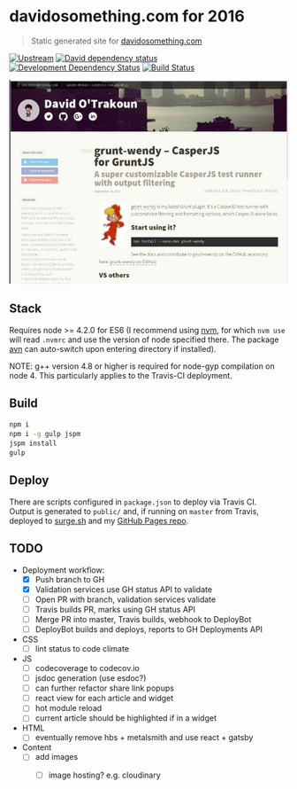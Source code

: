 # davidosomething.com for 2016

> Static generated site for [davidosomething.com]

[![Upstream][upstreamBadge]][upstreamLink]
[![David dependency status][davidBadge]][davidLink]
[![Development Dependency Status][davidDevBadge]][davidDevLink]
[![Build Status][travisDevBadge]][travisLink]

[![screenshot][screenshot]][screenshot]

## Stack

Requires node >= 4.2.0 for ES6 (I recommend using
[nvm](https://github.com/creationix/nvm), for which `nvm use` will
read `.nvmrc` and use the version of node specified there. The package
[avn](https://github.com/wbyoung/avn) can auto-switch upon entering directory if
installed).

NOTE: g++ version 4.8 or higher is required for node-gyp compilation on node 4.
This particularly applies to the Travis-CI deployment.

## Build

```bash
npm i
npm i -g gulp jspm
jspm install
gulp
```

## Deploy

There are scripts configured in `package.json` to deploy via Travis CI.  
Output is generated to `public/` and, if running on `master` from Travis,
deployed to [surge.sh](https://surge.sh/) and my [GitHub Pages repo].

## TODO

- Deployment workflow:
    - [x] Push branch to GH
    - [x] Validation services use GH status API to validate
    - [ ] Open PR with branch, validation services validate
    - [ ] Travis builds PR, marks using GH status API
    - [ ] Merge PR into master, Travis builds, webhook to DeployBot
    - [ ] DeployBot builds and deploys, reports to GH Deployments API

- CSS
    - [ ] lint status to code climate
- JS
    - [ ] codecoverage to codecov.io
    - [ ] jsdoc generation (use esdoc?)
    - [ ] can further refactor share link popups
    - [ ] react view for each article and widget
    - [ ] hot module reload
    - [ ] current article should be highlighted if in a widget
- HTML
    - [ ] eventually remove hbs + metalsmith and use react + gatsby
- Content
    - [ ] add images
        - [ ] image hosting? e.g. cloudinary


[davidosomething.com]: https://davidosomething.com
[screenshot]:    https://raw.githubusercontent.com/davidosomething/16.davidosomething.com/dev/meta/screenshot.jpg
[davidBadge]:    https://david-dm.org/davidosomething/16.davidosomething.com.png?theme=shields.io
[davidLink]:     https://david-dm.org/davidosomething/16.davidosomething.com#info=dependencies
[davidDevBadge]: https://david-dm.org/davidosomething/16.davidosomething.com/dev-status.png?theme=shields.io
[davidDevLink]:  https://david-dm.org/davidosomething/16.davidosomething.com#info=devDependencies
[upstreamBadge]: https://img.shields.io/badge/upstream-GitHub-lightgrey.svg
[upstreamLink]:  https://github.com/davidosomething/16.davidosomething.com
[travisLink]: https://travis-ci.org/davidosomething/16.davidosomething.com
[travisDevBadge]: https://travis-ci.org/davidosomething/16.davidosomething.com.svg?branch=dev
[GitHub Pages repo]: https://github.com/davidosomething/davidosomething.github.io

